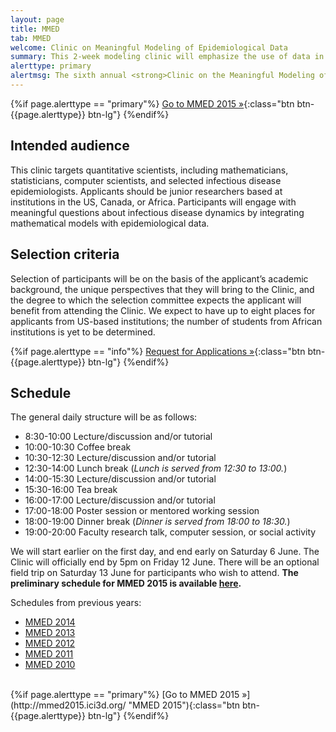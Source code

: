 ```yaml
---
layout: page
title: MMED
tab: MMED
welcome: Clinic on Meaningful Modeling of Epidemiological Data
summary: This 2­‐week modeling clinic will emphasize the use of data in understanding infectious disease dynamics. The Clinic will bring together graduate students, postdoctoral students, and researchers from North America and Africa, with the goal of engaging participants in epidemiological modeling projects that use real data to grapple with practical questions in a meaningful way.
alerttype: primary
alertmsg: The sixth annual <strong>Clinic on the Meaningful Modeling of Epidemiological Data (MMED)</strong> will be held June 1-12, 2015 at the African Institute for Mathematical Science in Muizenberg, South Africa.
---
```


{%if page.alerttype == "primary"%}
[Go to MMED 2015 »](http://mmed2015.ici3d.org/ "MMED 2015"){:class="btn btn-{{page.alerttype}} btn-lg"}
{%endif%}

## Intended audience

This clinic targets quantitative scientists, including mathematicians, statisticians, computer scientists, and selected infectious disease epidemiologists. Applicants should be junior researchers based at institutions in the US, Canada, or Africa. Participants will engage with meaningful questions about infectious disease dynamics by integrating mathematical models with epidemiological data.

## Selection criteria

Selection of participants will be on the basis of the applicant’s academic background, the unique perspectives that they will bring to the Clinic, and the degree to which the selection committee expects the applicant will benefit from attending the Clinic. We expect to have up to eight places for applicants from US-based institutions; the number of students from African institutions is yet to be determined.

{%if page.alerttype == "info"%}
[Request for Applications »](./rfa.html "Request for Applications"){:class="btn btn-{{page.alerttype}} btn-lg"}
{%endif%}

## Schedule

The general daily structure will be as follows:

- 8:30-10:00 Lecture/discussion and/or tutorial
- 10:00-10:30 Coffee break
- 10:30-12:30 Lecture/discussion and/or tutorial
- 12:30-14:00 Lunch break (*Lunch is served from 12:30 to 13:00.*)
- 14:00-15:30 Lecture/discussion and/or tutorial
- 15:30-16:00 Tea break
- 16:00-17:00 Lecture/discussion and/or tutorial
- 17:00-18:00 Poster session or mentored working session
- 18:00-19:00 Dinner break (*Dinner is served from 18:00 to 18:30.*)
- 19:00-20:00 Faculty research talk, computer session, or social activity

We will start earlier on the first day, and end early on Saturday 6 June. The Clinic will officially end by 5pm on Friday 12 June. There will be an optional field trip on Saturday 13 June for participants who wish to attend. **The preliminary schedule for MMED 2015 is available [here](./schedule/ "MMEDD 2015 schedule").**

Schedules from previous years:

- [MMED 2014](http://lalashan.mcmaster.ca/theobio/mmed/index.php/2014_Clinic_Schedule "MMED 2014 schedule")
- [MMED 2013](http://lalashan.mcmaster.ca/theobio/mmed/index.php/2013_Clinic_Schedule "MMED 2013 schedule")
- [MMED 2012](http://lalashan.mcmaster.ca/theobio/mmed/index.php/2012_Clinic_Schedule "MMED 2012 schedule")
- [MMED 2011](http://lalashan.mcmaster.ca/theobio/mmed/index.php/2011_Clinic_Schedule "MMED 2011 schedule")
- [MMED 2010](http://lalashan.mcmaster.ca/theobio/mmed/index.php/2010_Clinic_Schedule "MMED 2010 schedule")

<br>
{%if page.alerttype == "primary"%}
[Go to MMED 2015 »](http://mmed2015.ici3d.org/ "MMED 2015"){:class="btn btn-{{page.alerttype}} btn-lg"}
{%endif%}
